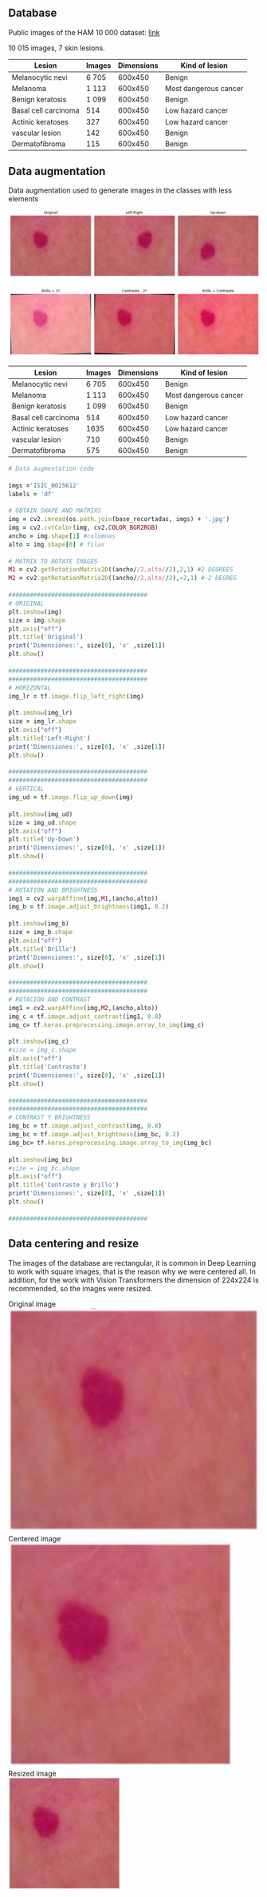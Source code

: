 ## Database

Public images of the HAM 10 000 dataset: [link](https://dataverse.harvard.edu/dataset.xhtml?persistentId=doi:10.7910/DVN/DBW86T)

10 015 images, 7 skin lesions.

|Lesion             |Images |Dimensions  |Kind of lesion
|-------            |-------  |-------      |-----------
|Melanocytic nevi | 6 705   | 600x450     | Benign |
|Melanoma           | 1 113   | 600x450     | Most dangerous cancer |
|Benign keratosis| 1 099 | 600x450     | Benign 
|Basal cell carcinoma | 514 | 600x450 | Low hazard cancer
|Actinic keratoses | 327 | 600x450 | Low hazard cancer
|vascular lesion | 142 | 600x450 | Benign
|Dermatofibroma | 115 | 600x450 | Benign

## Data augmentation

Data augmentation used to generate images in the classes with less elements

![Alt text](images/data_aug.png?raw=true "Title")

|Lesion             |Images |Dimensions  |Kind of lesion
|-------            |-------  |-------      |-----------
|Melanocytic nevi | 6 705   | 600x450     | Benign |
|Melanoma           | 1 113   | 600x450     | Most dangerous cancer |
|Benign keratosis| 1 099 | 600x450     | Benign 
|Basal cell carcinoma | 514 | 600x450 | Low hazard cancer
|Actinic keratoses | 1635 | 600x450 | Low hazard cancer
|vascular lesion | 710 | 600x450 | Benign
|Dermatofibroma | 575 | 600x450 | Benign

```ruby
# Data augmentation code

imgs ='ISIC_0025612'
labels = 'df'

# OBTAIN SHAPE AND MATRIXS
img = cv2.imread(os.path.join(base_recortadas, imgs) + '.jpg')
img = cv2.cvtColor(img, cv2.COLOR_BGR2RGB)
ancho = img.shape[1] #columnas
alto = img.shape[0] # filas

# MATRIX TO ROTATE IMAGES
M1 = cv2.getRotationMatrix2D((ancho//2,alto//2),2,1) #2 DEGREES
M2 = cv2.getRotationMatrix2D((ancho//2,alto//2),-2,1) #-2 DEGRES

#######################################
# ORIGINAL
plt.imshow(img)
size = img.shape
plt.axis("off")
plt.title('Original')
print('Dimensiones:', size[0], 'x' ,size[1])
plt.show()

#######################################
#######################################
# HORIZONTAL
img_lr = tf.image.flip_left_right(img) 

plt.imshow(img_lr)
size = img_lr.shape
plt.axis("off")
plt.title('Left-Right')
print('Dimensiones:', size[0], 'x' ,size[1])
plt.show()

#######################################
#######################################
# VERTICAL
img_ud = tf.image.flip_up_down(img) 

plt.imshow(img_ud)
size = img_ud.shape
plt.axis("off")
plt.title('Up-Down')
print('Dimensiones:', size[0], 'x' ,size[1])
plt.show()

#######################################
#######################################
# ROTATION AND BRIGHTNESS
img1 = cv2.warpAffine(img,M1,(ancho,alto))
img_b = tf.image.adjust_brightness(img1, 0.2) 

plt.imshow(img_b)
size = img_b.shape
plt.axis("off")
plt.title('Brillo')
print('Dimensiones:', size[0], 'x' ,size[1])
plt.show()

#######################################
#######################################
# ROTACION AND CONTRAST
img1 = cv2.warpAffine(img,M2,(ancho,alto))
img_c = tf.image.adjust_contrast(img1, 0.8)
img_c= tf.keras.preprocessing.image.array_to_img(img_c)

plt.imshow(img_c)
#size = img_c.shape
plt.axis("off")
plt.title('Contraste')
print('Dimensiones:', size[0], 'x' ,size[1])
plt.show()

#######################################
#######################################
# CONTRAST Y BRIGHTNESS
img_bc = tf.image.adjust_contrast(img, 0.8)
img_bc = tf.image.adjust_brightness(img_bc, 0.2)
img_bc= tf.keras.preprocessing.image.array_to_img(img_bc)

plt.imshow(img_bc)
#size = img_bc.shape
plt.axis("off")
plt.title('Contraste y Brillo')
print('Dimensiones:', size[0], 'x' ,size[1])
plt.show()

#######################################
```
## Data centering and resize

The images of the database are rectangular, it is common in Deep Learning to work with square images, that is the reason why we were centered all. In addition, for the work with Vision Transformers the dimension of 224x224 is recommended, so the images were resized.

<figcaption>Original image<figcaption>
<img src="images/o1.JPG" alt="Texto alternativo" width="600" height="450">

<figcaption>Centered image<figcaption>
<img src="images/o2.JPG" alt="Texto alternativo" width="450" height="450">

<figcaption>Resized image<figcaption>
<img src="images/o3.JPG" alt="Texto alternativo" width="224" height="224">
